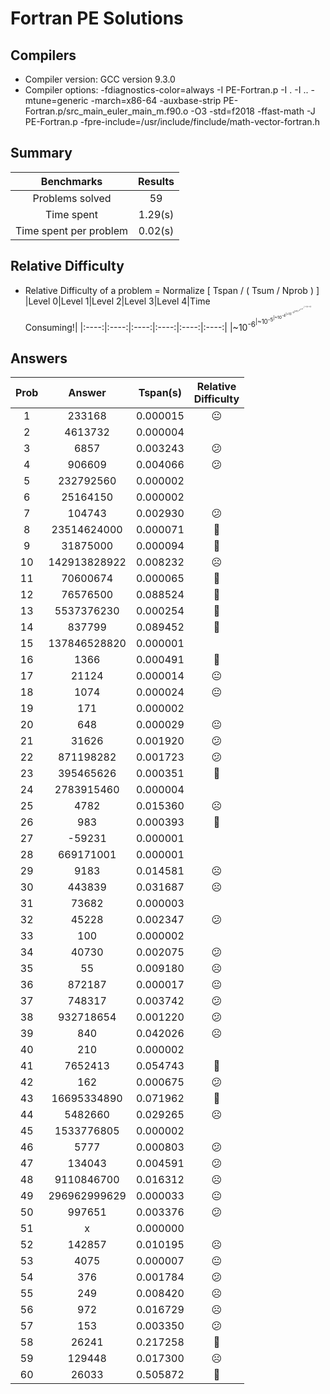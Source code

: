 # Fortran PE Solutions

## Compilers

- Compiler version: GCC version 9.3.0
- Compiler options: -fdiagnostics-color=always -I PE-Fortran.p -I . -I .. -mtune=generic -march=x86-64 -auxbase-strip PE-Fortran.p/src_main_euler_main_m.f90.o -O3 -std=f2018 -ffast-math -J PE-Fortran.p -fpre-include=/usr/include/finclude/math-vector-fortran.h

## Summary

|Benchmarks|Results|
|:----:|:----:|
|Problems solved|  59|
|Time spent|     1.29(s)|
|Time spent per problem|     0.02(s)|

## Relative Difficulty

- Relative Difficulty of a problem =  Normalize [ Tspan / ( Tsum / Nprob ) ]
|Level 0|Level 1|Level 2|Level 3|Level 4|Time<br/>Consuming!|
|:----:|:----:|:----:|:----:|:----:|:----:|
|~10<sup>-6<sup/>|~10<sup>-5<sup/>|~10<sup>-4<sup/>|~10<sup>-3<sup/>|~10<sup>-2<sup/>|~10<sup>-1<sup/>|
||:neutral_face:|:slightly_frowning_face:|:confused:|:frowning_face:|:imp:|

## Answers

|Prob|Answer|Tspan(s)|Relative<br/>Difficulty|
|:----:|:----:|:----:|:----:|
|     1|              233168|  0.000015|:neutral_face:           |
|     2|             4613732|  0.000004|                         |
|     3|                6857|  0.003243|:confused:               |
|     4|              906609|  0.004066|:confused:               |
|     5|           232792560|  0.000002|                         |
|     6|            25164150|  0.000002|                         |
|     7|              104743|  0.002930|:confused:               |
|     8|         23514624000|  0.000071|:slightly_frowning_face: |
|     9|            31875000|  0.000094|:slightly_frowning_face: |
|    10|        142913828922|  0.008232|:frowning_face:          |
|    11|            70600674|  0.000065|:slightly_frowning_face: |
|    12|            76576500|  0.088524|:imp:                    |
|    13|          5537376230|  0.000254|:slightly_frowning_face: |
|    14|              837799|  0.089452|:imp:                    |
|    15|        137846528820|  0.000001|                         |
|    16|                1366|  0.000491|:slightly_frowning_face: |
|    17|               21124|  0.000014|:neutral_face:           |
|    18|                1074|  0.000024|:neutral_face:           |
|    19|                 171|  0.000002|                         |
|    20|                 648|  0.000029|:neutral_face:           |
|    21|               31626|  0.001920|:confused:               |
|    22|           871198282|  0.001723|:confused:               |
|    23|           395465626|  0.000351|:slightly_frowning_face: |
|    24|          2783915460|  0.000004|                         |
|    25|                4782|  0.015360|:frowning_face:          |
|    26|                 983|  0.000393|:slightly_frowning_face: |
|    27|              -59231|  0.000001|                         |
|    28|           669171001|  0.000001|                         |
|    29|                9183|  0.014581|:frowning_face:          |
|    30|              443839|  0.031687|:frowning_face:          |
|    31|               73682|  0.000003|                         |
|    32|               45228|  0.002347|:confused:               |
|    33|                 100|  0.000002|                         |
|    34|               40730|  0.002075|:confused:               |
|    35|                  55|  0.009180|:frowning_face:          |
|    36|              872187|  0.000017|:neutral_face:           |
|    37|              748317|  0.003742|:confused:               |
|    38|           932718654|  0.001220|:confused:               |
|    39|                 840|  0.042026|:frowning_face:          |
|    40|                 210|  0.000002|                         |
|    41|             7652413|  0.054743|:imp:                    |
|    42|                 162|  0.000675|:confused:               |
|    43|         16695334890|  0.071962|:imp:                    |
|    44|             5482660|  0.029265|:frowning_face:          |
|    45|          1533776805|  0.000002|                         |
|    46|                5777|  0.000803|:confused:               |
|    47|              134043|  0.004591|:confused:               |
|    48|          9110846700|  0.016312|:frowning_face:          |
|    49|        296962999629|  0.000033|:neutral_face:           |
|    50|              997651|  0.003376|:confused:               |
|    51|                   x|  0.000000|                         |
|    52|              142857|  0.010195|:frowning_face:          |
|    53|                4075|  0.000007|:neutral_face:           |
|    54|                 376|  0.001784|:confused:               |
|    55|                 249|  0.008420|:frowning_face:          |
|    56|                 972|  0.016729|:frowning_face:          |
|    57|                 153|  0.003350|:confused:               |
|    58|               26241|  0.217258|:imp:                    |
|    59|              129448|  0.017300|:frowning_face:          |
|    60|               26033|  0.505872|:imp:                    |
